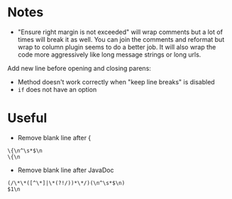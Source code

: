 # Notes

- "Ensure right margin is not exceeded" will wrap comments but a lot of times will break it as well. You can join the comments and reformat but wrap to column plugin seems to do a better job. It will also wrap the code more aggressively like long message strings or long urls.  

Add new line before opening and closing parens:
- Method doesn't work correctly when "keep line breaks" is disabled
- `if` does not have an option


# Useful
-  Remove blank line after {
```regexp
\{\n^\s*$\n
\{\n
```

- Remove blank line after JavaDoc
```regexp
(/\*\*([^\*]|\*(?!/))*\*/)(\n^\s*$\n)
$1\n
```

